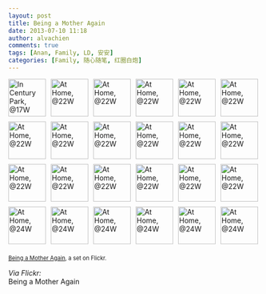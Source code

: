 ```yaml
---
layout: post
title: Being a Mother Again
date: 2013-07-10 11:18
author: alvachien
comments: true
tags: [Anan, Family, LD, 安安]
categories: [Family, 随心随笔, 红圈白炮]
---
```

<div style="padding: 0; overflow: hidden; margin: 0; width: 500px;"><a href="http://www.flickr.com/photos/alvachien/9238666012/in/set-72157634538571525/" title="In Century Park, @17W" style="text-decoration: none;"><img src="http://farm3.staticflickr.com/2868/9238666012_17b6985fdd_s.jpg" alt="In Century Park, @17W" style="padding: 0 10px 10px 0; width: 75px; height: 75px; float: left;"/></a><a href="http://www.flickr.com/photos/alvachien/9236100623/in/set-72157634538571525/" title="At Home, @22W" style="text-decoration: none;"><img src="http://farm8.staticflickr.com/7315/9236100623_dd512e2706_s.jpg" alt="At Home, @22W" style="padding: 0 10px 10px 0; width: 75px; height: 75px; float: left;"/></a><a href="http://www.flickr.com/photos/alvachien/9236098873/in/set-72157634538571525/" title="At Home, @22W" style="text-decoration: none;"><img src="http://farm4.staticflickr.com/3819/9236098873_2c215c8595_s.jpg" alt="At Home, @22W" style="padding: 0 10px 10px 0; width: 75px; height: 75px; float: left;"/></a><a href="http://www.flickr.com/photos/alvachien/9238876596/in/set-72157634538571525/" title="At Home, @22W" style="text-decoration: none;"><img src="http://farm8.staticflickr.com/7427/9238876596_d5da38b772_s.jpg" alt="At Home, @22W" style="padding: 0 10px 10px 0; width: 75px; height: 75px; float: left;"/></a><a href="http://www.flickr.com/photos/alvachien/9238875512/in/set-72157634538571525/" title="At Home, @22W" style="text-decoration: none;"><img src="http://farm8.staticflickr.com/7284/9238875512_85a0be878d_s.jpg" alt="At Home, @22W" style="padding: 0 10px 10px 0; width: 75px; height: 75px; float: left;"/></a><a href="http://www.flickr.com/photos/alvachien/9238874228/in/set-72157634538571525/" title="At Home, @22W" style="text-decoration: none;"><img src="http://farm3.staticflickr.com/2885/9238874228_9ed1db7f04_s.jpg" alt="At Home, @22W" style="padding: 0 0 10px 0; width: 75px; height: 75px; float: left;"/></a><br clear="all" /><a href="http://www.flickr.com/photos/alvachien/9238872728/in/set-72157634538571525/" title="At Home, @22W" style="text-decoration: none;"><img src="http://farm6.staticflickr.com/5484/9238872728_9971992e69_s.jpg" alt="At Home, @22W" style="padding: 0 10px 10px 0; width: 75px; height: 75px; float: left;"/></a><a href="http://www.flickr.com/photos/alvachien/9238871550/in/set-72157634538571525/" title="At Home, @22W" style="text-decoration: none;"><img src="http://farm8.staticflickr.com/7383/9238871550_f428b5284f_s.jpg" alt="At Home, @22W" style="padding: 0 10px 10px 0; width: 75px; height: 75px; float: left;"/></a><a href="http://www.flickr.com/photos/alvachien/9236090851/in/set-72157634538571525/" title="At Home, @22W" style="text-decoration: none;"><img src="http://farm4.staticflickr.com/3774/9236090851_5cf03e66e5_s.jpg" alt="At Home, @22W" style="padding: 0 10px 10px 0; width: 75px; height: 75px; float: left;"/></a><a href="http://www.flickr.com/photos/alvachien/9238868636/in/set-72157634538571525/" title="At Home, @22W" style="text-decoration: none;"><img src="http://farm4.staticflickr.com/3801/9238868636_b50a3fe050_s.jpg" alt="At Home, @22W" style="padding: 0 10px 10px 0; width: 75px; height: 75px; float: left;"/></a><a href="http://www.flickr.com/photos/alvachien/9236088201/in/set-72157634538571525/" title="At Home, @22W" style="text-decoration: none;"><img src="http://farm6.staticflickr.com/5444/9236088201_b9995c4707_s.jpg" alt="At Home, @22W" style="padding: 0 10px 10px 0; width: 75px; height: 75px; float: left;"/></a><a href="http://www.flickr.com/photos/alvachien/9238865802/in/set-72157634538571525/" title="At Home, @22W" style="text-decoration: none;"><img src="http://farm3.staticflickr.com/2807/9238865802_6db2cf24bc_s.jpg" alt="At Home, @22W" style="padding: 0 0 10px 0; width: 75px; height: 75px; float: left;"/></a><br clear="all" /><a href="http://www.flickr.com/photos/alvachien/9238864444/in/set-72157634538571525/" title="At Home, @22W" style="text-decoration: none;"><img src="http://farm8.staticflickr.com/7333/9238864444_615e34774c_s.jpg" alt="At Home, @22W" style="padding: 0 10px 10px 0; width: 75px; height: 75px; float: left;"/></a><a href="http://www.flickr.com/photos/alvachien/9236083917/in/set-72157634538571525/" title="At Home, @22W" style="text-decoration: none;"><img src="http://farm4.staticflickr.com/3827/9236083917_e4243703b6_s.jpg" alt="At Home, @22W" style="padding: 0 10px 10px 0; width: 75px; height: 75px; float: left;"/></a><a href="http://www.flickr.com/photos/alvachien/9238861800/in/set-72157634538571525/" title="At Home, @22W" style="text-decoration: none;"><img src="http://farm4.staticflickr.com/3728/9238861800_ddd75055ab_s.jpg" alt="At Home, @22W" style="padding: 0 10px 10px 0; width: 75px; height: 75px; float: left;"/></a><a href="http://www.flickr.com/photos/alvachien/9236081345/in/set-72157634538571525/" title="At Home, @22W" style="text-decoration: none;"><img src="http://farm8.staticflickr.com/7355/9236081345_1e19887b02_s.jpg" alt="At Home, @22W" style="padding: 0 10px 10px 0; width: 75px; height: 75px; float: left;"/></a><a href="http://www.flickr.com/photos/alvachien/9236077671/in/set-72157634538571525/" title="At Home, @22W" style="text-decoration: none;"><img src="http://farm6.staticflickr.com/5541/9236077671_13c776fbb6_s.jpg" alt="At Home, @22W" style="padding: 0 10px 10px 0; width: 75px; height: 75px; float: left;"/></a><a href="http://www.flickr.com/photos/alvachien/9236076471/in/set-72157634538571525/" title="At Home, @22W" style="text-decoration: none;"><img src="http://farm4.staticflickr.com/3800/9236076471_af2b31ec54_s.jpg" alt="At Home, @22W" style="padding: 0 0 10px 0; width: 75px; height: 75px; float: left;"/></a><br clear="all" /><a href="http://www.flickr.com/photos/alvachien/9236283699/in/set-72157634538571525/" title="At Home, @24W" style="text-decoration: none;"><img src="http://farm6.staticflickr.com/5549/9236283699_240c7d5e30_s.jpg" alt="At Home, @24W" style="padding: 0 10px 10px 0; width: 75px; height: 75px; float: left;"/></a><a href="http://www.flickr.com/photos/alvachien/9239061438/in/set-72157634538571525/" title="At Home, @24W" style="text-decoration: none;"><img src="http://farm4.staticflickr.com/3830/9239061438_00387a9dfc_s.jpg" alt="At Home, @24W" style="padding: 0 10px 10px 0; width: 75px; height: 75px; float: left;"/></a><a href="http://www.flickr.com/photos/alvachien/9239060360/in/set-72157634538571525/" title="At Home, @24W" style="text-decoration: none;"><img src="http://farm6.staticflickr.com/5444/9239060360_79f076deaf_s.jpg" alt="At Home, @24W" style="padding: 0 10px 10px 0; width: 75px; height: 75px; float: left;"/></a><a href="http://www.flickr.com/photos/alvachien/9239059150/in/set-72157634538571525/" title="At Home, @24W" style="text-decoration: none;"><img src="http://farm8.staticflickr.com/7441/9239059150_991508f090_s.jpg" alt="At Home, @24W" style="padding: 0 10px 10px 0; width: 75px; height: 75px; float: left;"/></a><a href="http://www.flickr.com/photos/alvachien/9239058148/in/set-72157634538571525/" title="At Home, @24W" style="text-decoration: none;"><img src="http://farm8.staticflickr.com/7384/9239058148_1753437d6e_s.jpg" alt="At Home, @24W" style="padding: 0 10px 10px 0; width: 75px; height: 75px; float: left;"/></a><a href="http://www.flickr.com/photos/alvachien/9239056074/in/set-72157634538571525/" title="At Home, @24W" style="text-decoration: none;"><img src="http://farm8.staticflickr.com/7441/9239056074_43e2608d19_s.jpg" alt="At Home, @24W" style="padding: 0 0 10px 0; width: 75px; height: 75px; float: left;"/></a><br clear="all" /></div><div style="font-size: 0.8em; margin-top: 0px; margin-bottom: 5px"><p><a href="http://www.flickr.com/photos/alvachien/sets/72157634538571525/">Being a Mother Again</a>, a set on Flickr.</p></div><p><i>Via Flickr:</i><br />
Being a Mother Again</p>
